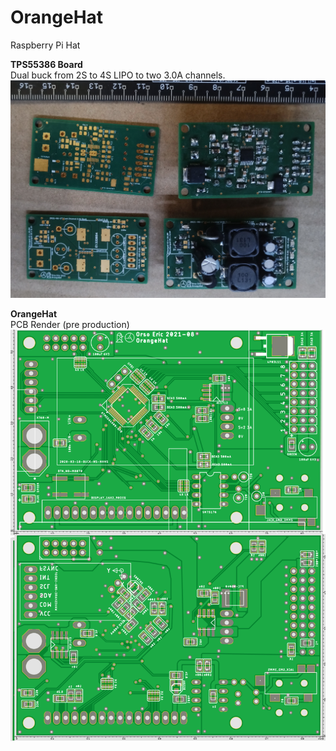 # OrangeHat
Raspberry Pi Hat

**TPS55386 Board**  
Dual buck from 2S to 4S LIPO to two 3.0A channels.  
![](https://raw.githubusercontent.com/OrsoEric/OrangeHat/main/Hardware/Board-Regulator/2021-08-05%20TPS55386%20Board.jpg)  

**OrangeHat**  
PCB Render (pre production)
![](https://raw.githubusercontent.com/OrsoEric/OrangeHat/main/Hardware/OrangeHat/Media/2021-08-11%20OrangeHat%20PCB.PNG)
